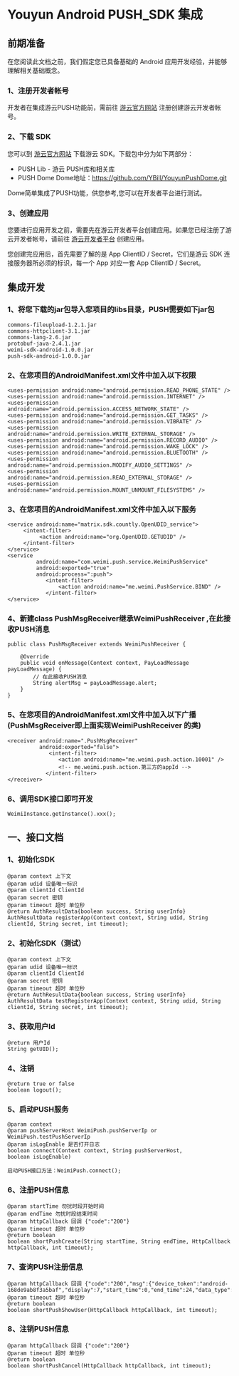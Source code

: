 # **Youyun Android PUSH_SDK 集成**

## 前期准备
在您阅读此文档之前，我们假定您已具备基础的 Android 应用开发经验，并能够理解相关基础概念。

### 1、注册开发者帐号
开发者在集成游云PUSH功能前，需前往 [游云官方网站](http://www.17youyun.com) 注册创建游云开发者帐号。

### 2、下载 SDK

您可以到 [游云官方网站](http://www.17youyun.com) 下载游云 SDK。下载包中分为如下两部分：

- PUSH Lib - 游云 PUSH库和相关库
- PUSH Dome Dome地址：https://github.com/YBill/YouyunPushDome.git

 Dome简单集成了PUSH功能，供您参考,您可以在开发者平台进行测试。
 
### 3、创建应用

您要进行应用开发之前，需要先在游云开发者平台创建应用。如果您已经注册了游云开发者帐号，请前往 [游云开发者平台](http://www.17youyun.com) 创建应用。

您创建完应用后，首先需要了解的是 App ClientID / Secret，它们是游云 SDK 连接服务器所必须的标识，每一个 App 对应一套 App ClientID / Secret。

## 集成开发

### 1、将您下载的jar包导入您项目的libs目录，PUSH需要如下jar包

```
commons-fileupload-1.2.1.jar
commons-httpclient-3.1.jar
commons-lang-2.6.jar
protobuf-java-2.4.1.jar
weimi-sdk-android-1.0.0.jar
push-sdk-android-1.0.0.jar
```
### 2、在您项目的AndroidManifest.xml文件中加入以下权限

```
<uses-permission android:name="android.permission.READ_PHONE_STATE" />
<uses-permission android:name="android.permission.INTERNET" />
<uses-permission android:name="android.permission.ACCESS_NETWORK_STATE" />
<uses-permission android:name="android.permission.GET_TASKS" />
<uses-permission android:name="android.permission.VIBRATE" />
<uses-permission android:name="android.permission.WRITE_EXTERNAL_STORAGE" />
<uses-permission android:name="android.permission.RECORD_AUDIO" />
<uses-permission android:name="android.permission.WAKE_LOCK" />
<uses-permission android:name="android.permission.BLUETOOTH" />
<uses-permission android:name="android.permission.MODIFY_AUDIO_SETTINGS" />
<uses-permission android:name="android.permission.READ_EXTERNAL_STORAGE" />
<uses-permission android:name="android.permission.MOUNT_UNMOUNT_FILESYSTEMS" />
```
### 3、在您项目的AndroidManifest.xml文件中加入以下服务

```
<service android:name="matrix.sdk.countly.OpenUDID_service">
     <intent-filter>
          <action android:name="org.OpenUDID.GETUDID" />
     </intent-filter>
</service>
<service 
         android:name="com.weimi.push.service.WeimiPushService"
         android:exported="true"
         android:process=":push">
            <intent-filter>
                <action android:name="me.weimi.PushService.BIND" />
            </intent-filter>
</service>
```
### 4、新建class PushMsgReceiver继承WeimiPushReceiver ,在此接收PUSH消息

```
public class PushMsgReceiver extends WeimiPushReceiver {

	@Override
	public void onMessage(Context context, PayLoadMessage payLoadMessage) {
	    // 在此接收PUSH消息
	    String alertMsg = payLoadMessage.alert;
    }
}
```
### 5、在您项目的AndroidManifest.xml文件中加入以下广播(PushMsgReceiver即上面实现WeimiPushReceiver 的类)

```
<receiver android:name=".PushMsgReceiver"
          android:exported="false">
             <intent-filter>
                <action android:name="me.weimi.push.action.10001" />
                <!-- me.weimi.push.action.第三方的appId -->
            </intent-filter>
</receiver>
```

### 6、调用SDK接口即可开发

```
WeimiInstance.getInstance().xxx();
```
## 一、接口文档

### 1、初始化SDK

```
@param context 上下文
@param udid 设备唯一标识
@param clientId ClientId
@param secret 密钥
@param timeout 超时 单位秒
@return AuthResultData{boolean success, String userInfo} 
AuthResultData registerApp(Context context, String udid, String clientId, String secret, int timeout);
```
### 2、初始化SDK（测试）
```
@param context 上下文
@param udid 设备唯一标识
@param clientId ClientId
@param secret 密钥
@param timeout 超时 单位秒
@return AuthResultData{boolean success, String userInfo}
AuthResultData testRegisterApp(Context context, String udid, String clientId, String secret, int timeout);
```
### 3、获取用户Id

```
@return 用户Id
String getUID();
```
### 4、注销

```
@return true or false
boolean logout();
```
### 5、启动PUSH服务
```
@param context
@param pushServerHost WeimiPush.pushServerIp or WeimiPush.testPushServerIp
@param isLogEnable 是否打开日志
boolean connect(Context context, String pushServerHost,
boolean isLogEnable)

启动PUSH接口方法：WeimiPush.connect();
```
### 6、注册PUSH信息
```
@param startTime 勿扰时段开始时间
@param endTime 勿扰时段结束时间
@param httpCallback 回调 {"code":"200"}
@param timeout 超时 单位秒
@return boolean
boolean shortPushCreate(String startTime, String endTime, HttpCallback httpCallback, int timeout);
```
### 7、查询PUSH注册信息
```
@param httpCallback 回调 {"code":"200","msg":{"device_token":"android-168de9ab8f3a5baf","display":7,"start_time":0,"end_time":24,"data_type":63,"user_id":10001}}
@param timeout 超时 单位秒
@return boolean
boolean shortPushShowUser(HttpCallback httpCallback, int timeout);
```
### 8、注销PUSH信息
```
@param httpCallback 回调 {"code":"200"}
@param timeout 超时 单位秒
@return boolean
boolean shortPushCancel(HttpCallback httpCallback, int timeout);
```
